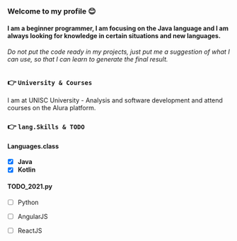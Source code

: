 ### Welcome to my profile 😊
#### I am a beginner programmer, I am focusing on the Java language and I am always looking for knowledge in certain situations and new languages.

###### Do not put the code ready in my projects, just put me a suggestion of what I can use, so that I can learn to generate the final result.

### 👉 `University & Courses`
I am at UNISC University - Analysis and software development and attend courses on the Alura platform.

### 👉 `lang.Skills & TODO`

#### Languages.class
  - [x] **Java**
  - [x] **Kotlin**

#### TODO_2021.py
  - [ ] Python
  - [ ] AngularJS
  - [ ] ReactJS


